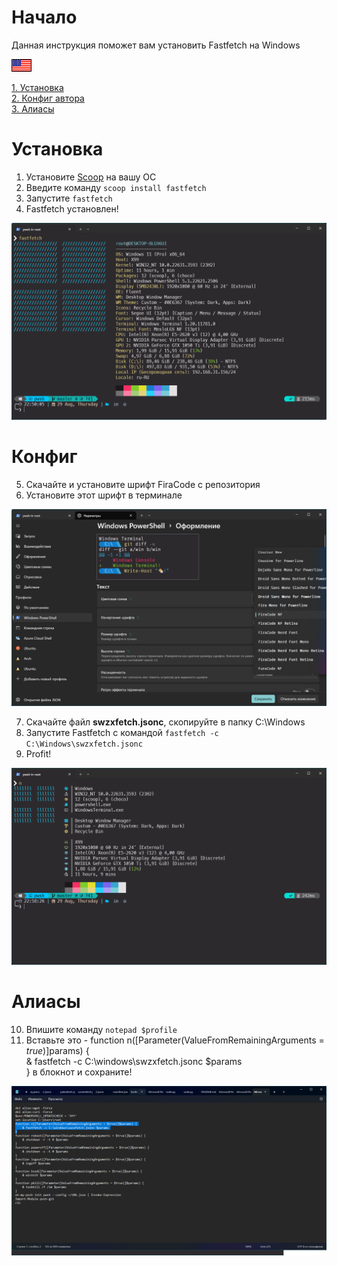 # Начало
Данная инструкция поможет вам установить Fastfetch на Windows

[![English](assets/en.gif)](README.md)

[1. Установка](#Установка)\
[2. Конфиг автора](#Конфиг)\
[3. Алиасы](#Алиасы)

# Установка
1. Установите [Scoop](https://scoop.sh/) на вашу ОС
2. Введите команду `scoop install fastfetch`
3. Запустите `fastfetch`
4. Fastfetch установлен!

![Fastfetch](assets/pic1.png)

# Конфиг
5. Скачайте и установите шрифт FiraCode с репозитория
6. Установите этот шрифт в терминале

![FiraCode](assets/pic2.png)

7. Скачайте файл **swzxfetch.jsonc**, скопируйте в папку C:\Windows
8. Запустите Fastfetch с командой `fastfetch -c C:\Windows\swzxfetch.jsonc`
9. Profit!

![Fastfetch2](assets/pic3.png)

# Алиасы
10. Впишите команду `notepad $profile`
11. Вставьте это - function n([Parameter(ValueFromRemainingArguments = $true)]$params) {\
    & fastfetch -c C:\windows\swzxfetch.jsonc $params\
} в блокнот и сохраните!

![Alias](assets/pic4.png)


